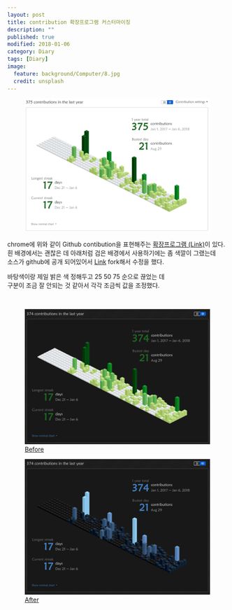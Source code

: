 ```yaml
---
layout: post
title: contribution 확장프로그램 커스터마이징
description: ""
published: true
modified: 2018-01-06
category: Diary
tags: [Diary]
image:
  feature: background/Computer/8.jpg
  credit: unsplash
---
```


<figure>
	<a href="/images/Diary/iso_before_white.png"><img src="/images/Diary/iso_before_white.png" alt=""></a>
	<figcaption><a href="/images/Diary/iso_before_white.png" title="iso_before_white"></a></figcaption>
</figure>

chrome에 위와 같이 Github contibution을 표현해주는 [확장프로그램 (Link)](https://chrome.google.com/webstore/detail/isometric-contributions/mjoedlfflcchnleknnceiplgaeoegien?hl=ko)이 있다.  
흰 배경에서는 괜찮은 데 아래처럼 검은 배경에서 사용하기에는 좀 색깔이 그랬는데  
소스가 github에 공개 되어있어서 [Link](https://github.com/jasonlong/isometric-contributions) fork해서 수정을 했다.  

바탕색이랑 제일 밝은 색 정해두고 25 50 75 순으로 끊었는 데  
구분이 조금 잘 안되는 것 같아서 각각 조금씩 값을 조정했다.  

<br/>

<figure>
	<a href="/images/Diary/iso_before.png"><img src="/images/Diary/iso_before.png" alt=""></a>
	<figcaption><a href="/images/Diary/iso_before.png" title="iso_before">Before</a></figcaption>
</figure>

<figure>
	<a href="/images/Diary/iso_after.png"><img src="/images/Diary/iso_after.png" alt=""></a>
	<figcaption><a href="/images/Diary/iso_after.png" title="iso_after">After</a></figcaption>
</figure>
